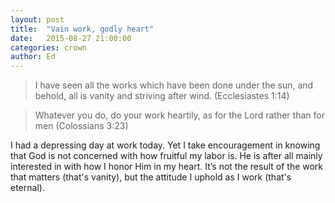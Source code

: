 ```yaml
---
layout: post
title:  "Vain work, godly heart"
date:   2015-08-27 21:00:00
categories: crown
author: Ed
---
```


> I have seen all the works which have been done under the sun, and behold, all is vanity and striving after wind. (Ecclesiastes 1:14)

> Whatever you do, do your work heartily, as for the Lord rather than for men (Colossians 3:23)

I had a depressing day at work today. Yet I take encouragement in knowing that God is not concerned with how fruitful my labor is. He is after all mainly interested in with how I honor Him in my heart. It’s not the result of the work that matters (that's vanity), but the attitude I uphold as I work (that's eternal).
